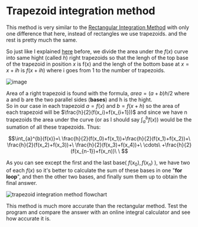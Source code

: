 # Trapezoid integration method

This method is very similar to the [Rectangular Integration Method](https://github.com/Karen-Najafzadeh/Numerical-Calculations/tree/main/Integration%20methods/Reqtangular%20method) with only one difference that here, instead of rectangles we use trapezoids.
and the rest is pretty much the same.

So just like I explained [here](https://github.com/Karen-Najafzadeh/Numerical-Calculations/tree/main/Integration%20methods/Reqtangular%20method) before, we divide the area under the $f(x)$ curve into same hight (called $h$) right trapezoids so that the lengh of the top base of the trapezoid in position $x$ is f(x) and the lengh of the bottom base at $x = x+ih$ is $f(x+ih)$ where i goes from 1 to the number of trapezoids.

![image](https://github.com/Karen-Najafzadeh/Numerical-Calculations/assets/106056574/1054fd68-93e1-4f30-acfb-691eea381e02)


Area of a right trapezoid is found with the formula, $area =(a+b)h/2$ where a and b are the two parallel sides (**bases**) and h is the hight.
<br /> So in our case in each trapezoid $a = f(x)$ and $b = f(x+h)$ so the area of each trapezoid will be $\frac{h}{2}(f(x_i)+f(x_{i+1}))$ and since we have n trapezoids the area under the curve (or as I should say $\int_{a}^{b}{f(x)}$) would be the sumation of all these trapezoids. Thus:

$$\int_{a}^{b}{f(x)}=\ \frac{h}{2}(f(x_0)+f(x_1))+\frac{h}{2}(f(x_1)+f(x_2))+\ \frac{h}{2}(f(x_2)+f(x_3))+\ \frac{h}{2}(f(x_3)+f(x_4))+\ \cdots\ +\frac{h}{2}(f(x_{n-1})+f(x_n))\ \ $$

As you can see except the first and the last base( $f(x_0) , f(x_n)$ ), we have two of each $f(x)$ so it's better to calculate the sum of these bases in one "**for loop**", and then the other two bases, and finally sum them up to obtain the final answer.

![trapezoid integration method flowchart](https://github.com/Karen-Najafzadeh/Numerical-Calculations/assets/106056574/43040ca8-242d-46fa-b122-419dc3f40408)

This method is much more accurate than the rectangular method. Test the program and compare the answer with an online integral calculator and see how accurate it is.
